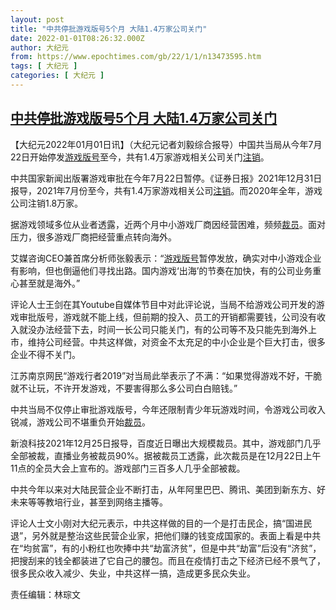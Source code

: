 ```yaml
---
layout: post
title: "中共停批游戏版号5个月 大陆1.4万家公司关门"
date: 2022-01-01T08:26:32.000Z
author: 大纪元
from: https://www.epochtimes.com/gb/22/1/1/n13473595.htm
tags: [ 大纪元 ]
categories: [ 大纪元 ]
---
```

<!--1641025592000-->
[中共停批游戏版号5个月 大陆1.4万家公司关门](https://www.epochtimes.com/gb/22/1/1/n13473595.htm)
------

<div>
<p>【大纪元2022年01月01日讯】（大纪元记者刘毅综合报导）中国共当局从今年7月22日开始停发<a href="https://www.epochtimes.com/gb/tag/%E6%B8%B8%E6%88%8F%E7%89%88%E5%8F%B7.html">游戏版号</a>至今，共有1.4万家游戏相关公司关门<a href="https://www.epochtimes.com/gb/tag/%E6%B3%A8%E9%94%80.html">注销</a>。</p><p>中共国家新闻出版署游戏审批在今年7月22日暂停。《证券日报》2021年12月31日报导，2021年7月份至今，共有1.4万家游戏相关公司<a href="https://www.epochtimes.com/gb/tag/%E6%B3%A8%E9%94%80.html">注销</a>。而2020年全年，游戏公司注销1.8万家。</p><p>据游戏领域多位从业者透露，近两个月中小游戏厂商因经营困难，频频<a href="https://www.epochtimes.com/gb/tag/%E8%A3%81%E5%91%98.html">裁员</a>。面对压力，很多游戏厂商把经营重点转向海外。</p><p>艾媒咨询CEO兼首席分析师张毅表示：“<a href="https://www.epochtimes.com/gb/tag/%E6%B8%B8%E6%88%8F%E7%89%88%E5%8F%B7.html">游戏版号</a>暂停发放，确实对中小游戏企业有影响，但也倒逼他们寻找出路。国内游戏‘出海’的节奏在加快，有的公司业务重心甚至就是海外。”</p><p>评论人士王剑在其Youtube自媒体节目中对此评论说，当局不给游戏公司开发的游戏审批版号，游戏就不能上线，但前期的投入、员工的开销都需要钱，公司没有收入就没办法经营下去，时间一长公司只能关门，有的公司等不及只能先到海外上市，维持公司经营。中共这样做，对资金不太充足的中小企业是个巨大打击，很多企业不得不关门。</p><p>江苏南京网民“游戏行者2019”对当局此举表示了不满：“如果觉得游戏不好，干脆就不让玩，不许开发游戏，不要害得那么多公司白白赔钱。”</p><p>中共当局不仅停止审批游戏版号，今年还限制青少年玩游戏时间，令游戏公司收入锐减，游戏公司不堪重负开始<a href="https://www.epochtimes.com/gb/tag/%E8%A3%81%E5%91%98.html">裁员</a>。</p><p>新浪科技2021年12月25日报导，百度近日曝出大规模裁员。其中，游戏部门几乎全部被裁，直播业务被裁员90%。据被裁员工透露，此次裁员是在12月22日上午11点的全员大会上宣布的。游戏部门三百多人几乎全部被裁。</p><p>中共今年以来对大陆民营企业不断打击，从年阿里巴巴、腾讯、美团到新东方、好未来等等教培行业，甚至到网络主播等。</p><p>评论人士文小刚对大纪元表示，中共这样做的目的一个是打击民企，搞“国进民退”，另外就是整治这些民营企业家，把他们赚的钱变成国家的。表面上看是中共在“均贫富”，有的小粉红也吹捧中共“劫富济贫”，但是中共“劫富”后没有“济贫”，把搜刮来的钱全都装进了它自己的腰包。而且在疫情打击之下经济已经不景气了，很多民众收入减少、失业，中共这样一搞，造成更多民众失业。</p><p>责任编辑：林琮文</p>
</div>
